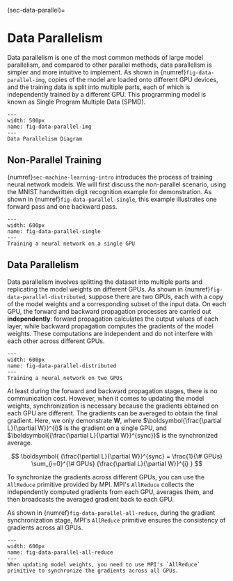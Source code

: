 (sec-data-parallel)=

# Data Parallelism

Data parallelism is one of the most common methods of large model parallelism, and compared to other parallel methods, data parallelism is simpler and more intuitive to implement. As shown in {numref}`fig-data-parallel-img`, copies of the model are loaded onto different GPU devices, and the training data is split into multiple parts, each of which is independently trained by a different GPU. This programming model is known as Single Program Multiple Data (SPMD).

```{figure} ../img/ch-mpi-large-model/data-parallel.svg
---
width: 500px
name: fig-data-parallel-img
---
Data Parallelism Diagram
```

## Non-Parallel Training

{numref}`sec-machine-learning-intro` introduces the process of training neural network models. We will first discuss the non-parallel scenario, using the MNIST handwritten digit recognition example for demonstration. As shown in {numref}`fig-data-parallel-single`, this example illustrates one forward pass and one backward pass.

```{figure} ../img/ch-mpi-large-model/data-parallel-single.svg
---
width: 600px
name: fig-data-parallel-single
---
Training a neural network on a single GPU
```

## Data Parallelism

Data parallelism involves splitting the dataset into multiple parts and replicating the model weights on different GPUs. As shown in {numref}`fig-data-parallel-distributed`, suppose there are two GPUs, each with a copy of the model weights and a corresponding subset of the input data. On each GPU, the forward and backward propagation processes are carried out **independently**: forward propagation calculates the output values of each layer, while backward propagation computes the gradients of the model weights. These computations are independent and do not interfere with each other across different GPUs.

```{figure} ../img/ch-mpi-large-model/data-parallel-distributed.svg
---
width: 600px
name: fig-data-parallel-distributed
---
Training a neural network on two GPUs
```

At least during the forward and backward propagation stages, there is no communication cost. However, when it comes to updating the model weights, synchronization is necessary because the gradients obtained on each GPU are different. The gradients can be averaged to obtain the final gradient. Here, we only demonstrate $\boldsymbol{W}$, where $\boldsymbol{\frac{\partial L}{\partial W}}^{i}$ is the gradient on a single GPU, and $\boldsymbol{{\frac{\partial L}{\partial W}}^{sync}}$ is the synchronized average.

$$
\boldsymbol{
    {\frac{\partial L}{\partial W}}^{sync} = \frac{1}{\# GPUs} \sum_{i=0}^{\# GPUs} {\frac{\partial L}{\partial W}}^{i}
}
$$

To synchronize the gradients across different GPUs, you can use the `AllReduce` primitive provided by MPI. MPI's `AllReduce` collects the independently computed gradients from each GPU, averages them, and then broadcasts the averaged gradient back to each GPU.

As shown in {numref}`fig-data-parallel-all-reduce`, during the gradient synchronization stage, MPI's `AllReduce` primitive ensures the consistency of gradients across all GPUs.

```{figure} ../img/ch-mpi-large-model/data-parallel-all-reduce.svg
---
width: 600px
name: fig-data-parallel-all-reduce
---
When updating model weights, you need to use MPI's `AllReduce` primitive to synchronize the gradients across all GPUs.
```